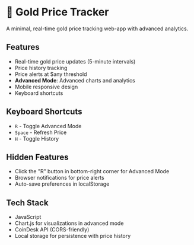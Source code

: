# 🧈 Gold Price Tracker

A minimal, real-time gold price tracking web-app with advanced analytics.

## Features
- Real-time gold price updates (5-minute intervals)
- Price history tracking
- Price alerts at $any threshold
- **Advanced Mode**: Advanced charts and analytics
- Mobile responsive design
- Keyboard shortcuts

## Keyboard Shortcuts
- `R` - Toggle Advanced Mode
- `Space` - Refresh Price
- `H` - Toggle History

## Hidden Features
- Click the "R" button in bottom-right corner for Advanced Mode
- Browser notifications for price alerts
- Auto-save preferences in localStorage

## Tech Stack
- JavaScript
- Chart.js for visualizations in advanced mode
- CoinDesk API (CORS-friendly)
- Local storage for persistence with price history
